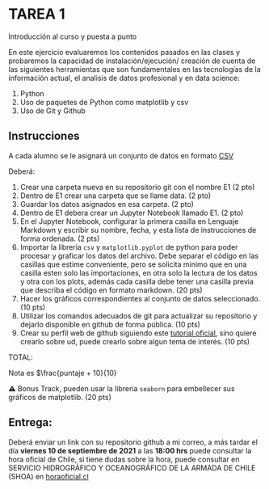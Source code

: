 # TAREA 1 

Introducción al curso y puesta a punto

En este ejercicio evaluaremos los contenidos pasados en las clases y probaremos la capacidad de instalación/ejecución/ creación de cuenta de las siguientes herramientas
que son fundamentales en las tecnologías de la información actual, el analisis de datos profesional y en data science:
1. Python
2. Uso de paquetes de Python como matplotlib y csv
3. Uso de Git y Github

## Instrucciones

A cada alumno se le asignará un conjunto de datos en formato [CSV](https://es.wikipedia.org/wiki/Valores_separados_por_comas)

Deberá:  

1. Crear una carpeta nueva en su repositorio git con el nombre E1 (2 pto)
2. Dentro de E1 crear una carpeta que se llame data. (2 pto)
3. Guardar los datos asignados en esa carpeta. (2 pto)
4. Dentro de E1 debera crear un Jupyter Notebook llamado E1. (2 pto)
5. En el Jupyter Notebook, configurar la primera casilla en Lenguaje Markdown y escribir su nombre, fecha, y esta lista de instrucciones de forma ordenada. (2 pts) 
6. Importar la libreria `csv` y `matplotlib.pyplot` de python para poder procesar y graficar los datos del archivo. Debe separar el código en las casillas que estime conveniente, pero se solicita minimo que en una casilla esten solo las importaciones, en otra solo la lectura de los datos y otra con los plots, además cada casilla debe tener una casilla previa que describa el código en formato markdown. (20 pts)
7. Hacer los gráficos correspondientes al conjunto de datos seleccionado. (10 pts)
8. Utilizar los comandos adecuados de git para actualizar su repositorio y dejarlo disponible en github de forma pública. (10 pts)
9. Crear su perfil web de github siguiendo este [tutorial oficial](https://docs.github.com/es/pages/getting-started-with-github-pages/creating-a-github-pages-site), sino quiere crearlo sobre ud, puede crearlo sobre algun tema de interés. (10 pts)

TOTAL:

Nota es $\frac{puntaje + 10}{10} 
 

:warning: Bonus Track, pueden usar la librería `seaborn` para embellecer sus gráficos de matplotlib. (20 pts)  

## Entrega:

Deberá enviar un link con su repositorio github a mi correo, a más tardar el día __viernes 10 de septiembre de 2021__ a las __18:00 hrs__
puede consultar la hora oficial de Chile, si tiene dudas sobre la hora, puede consultar en SERVICIO HIDROGRÁFICO Y OCEANOGRÁFICO DE LA ARMADA DE CHILE (SHOA) en [horaoficial.cl](https://horaoficial.cl)





